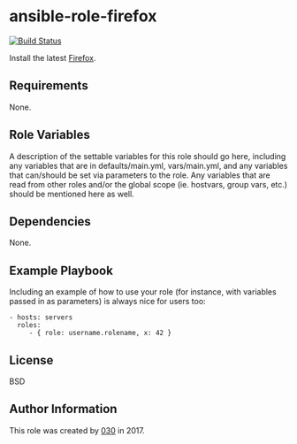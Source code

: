 ansible-role-firefox
====================

[![Build Status](https://travis-ci.org/030/ansible-role-firefox.svg?branch=master)](https://travis-ci.org/030/ansible-role-firefox)

Install the latest [Firefox](https://www.mozilla.org/en-US/firefox/).

Requirements
------------

None.

Role Variables
--------------

A description of the settable variables for this role should go here, including any variables that are in defaults/main.yml, vars/main.yml, and any variables that can/should be set via parameters to the role. Any variables that are read from other roles and/or the global scope (ie. hostvars, group vars, etc.) should be mentioned here as well.

Dependencies
------------

None.

Example Playbook
----------------

Including an example of how to use your role (for instance, with variables passed in as parameters) is always nice for users too:

    - hosts: servers
      roles:
         - { role: username.rolename, x: 42 }

License
-------

BSD

Author Information
------------------

This role was created by [030](https://stackexchange.com/users/3302040/030) in 2017.
